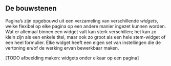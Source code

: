

## De bouwstenen

Pagina’s zijn opgebouwd uit een verzameling van verschillende _widgets_, welke flexibel op elke pagina op een andere manier ingezet kunnen worden. Wat er allemaal binnen een widget valt kan sterk verschillen; het kan zo klein zijn als een enkele titel, maar ook zo groot als een hele stem-widget of een heel formulier. Elke widget heeft een eigen set van instellingen die de vertoning en/of de werking ervan bewerkbaar maken.

[TODO afbeelding maken: widgets onder elkaar op een pagina]
